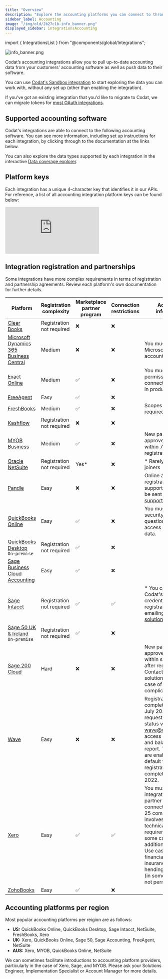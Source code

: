 ```yaml
---
title: "Overview"
description: "Explore the accounting platforms you can connect to through our API."
sidebar_label: Accounting
image: "/img/old/2b27c1b-info_banner.png"
displayed_sidebar: integrationsAccounting
---
```


import { IntegrationsList } from "@components/global/Integrations";

![](/img/old/2b27c1b-info_banner.png "info_banner.png")

Codat’s accounting integrations allow you to pull up-to-date accounting data from your customers' accounting software as well as push data to their software.

You can use [Codat's Sandbox integration](/integrations/accounting/sandbox/accounting-sandbox) to start exploring the data you can work with, without any set up (other than enabling the integration).

If you've got an existing integration that you'd like to migrate to Codat, we can migrate tokens for [most OAuth integrations](/get-started/migration).

## Supported accounting software

Codat's integrations are able to connect to the following accounting software. You can see more information, including set up instructions for each integration, by clicking through to the documentation at the links below.

You can also explore the data types supported by each integration in the interactive <a className="external" href="https://knowledge.codat.io/supported-features/accounting" target="_blank">Data coverage explorer</a>.

<IntegrationsList sourceType="accounting"/>

## Platform keys

Each integration has a unique 4-character key that identifies it in our APIs. For reference, a list of all accounting integration platform keys can be found below:

<iframe
  src="https://knowledge.codat.io/embeds/integrations/platform-keys?integrationType=Accounting"
  frameborder="0"
  style={{ top: 0, left: 0, background: "white", borderRadius: "4px", overflow: "hidden", width: "100%", height: "1105px" }}
></iframe>

## Integration registration and partnerships

Some integrations have more complex requirements in terms of registration and partnership agreements. Review each platform's own documentation for further details. 

| Platform                                | Registration complexity   | Marketplace partner program | Connection restrictions | Additional information                                                                                                                                                                                                                                                                       |
|-----------------------------------------|---------------------------|-----------------------------|-------------------------|----------------------------------------------------------------------------------------------------------------------------------------------------------------------------------------------------------------------------------------------------------------------------------------------|
| [Clear Books](https://www.clearbooks.co.uk/)                              | Registration not required | ❌                           | ❌                       |                                                                                                                                                                                                                                                                                              |
| [Microsoft Dynamics 365 Business Central](https://www.microsoft.com/en-gb/dynamics-365/products/business-central) | Medium                    | ❌                           | ❌                       | You must have a Microsoft Azure account to register.                                                                                                                                                                                                                                         |
| [Exact Online](https://www.exact.com/)                            | Medium                    | ✅                           | ❌                       | You must request permission to connect companies in production.                                                                                                                                                                                                                              |
| [FreeAgent](https://www.freeagent.com/)                               | Easy                      | ✅                           | ❌                       |                                                                                                                                                                                                                                                                                              |
| [FreshBooks](https://www.freshbooks.com/en-gb/)                              | Medium                    | ✅                           | ❌                       | Scopes are now required for all apps.                                                                                                                                                                                                                                                        |
| [Kashflow](https://www.kashflow.com/)                               | Registration not required | ❌                           | ❌                       |                                                                                                                                                                                                                                                                                              |
| [MYOB Business](https://www.myob.com/au)                           | Medium                    | ✅                           | ❌                       | New partners are approved manually within 72 hours after registration.                                                                                                                                                                                                                       |
| [Oracle NetSuite](https://www.netsuite.com/portal/home.shtml)                         | Registration not required | Yes*                        | ❌                       | * Rarely open to new joiners                                                                                                                                                                                                                                                                 |
| [Pandle](https://www.pandle.com/)                                  | Easy                      | ❌                           | ❌                       | Online app registrations are not supported and must be sent to support@pandle.com                                                                                                                                                                                                            |
| [QuickBooks Online](https://quickbooks.intuit.com/uk/online/)                       | Easy                      | ✅                           | ❌                       | You must complete a security questionnaire to access production data.                                                                                                                                                                                                                        |
| [QuickBooks Desktop](https://quickbooks.intuit.com/desktop/) <br/> `On-premise`   | Registration not required | ✅                           | ❌                       |                                                                                                                                                                                                                                                                                              |
| [Sage Business Cloud Accounting](https://www.sage.com/en-gb/sage-business-cloud/accounting/)          | Easy                      | ✅                           | ❌                       |                                                                                                                                                                                                                                                                                              |
| [Sage Intacct](https://www.sage.com/en-gb/sage-business-cloud/intacct/)                           | Registration not required | ✅                           | ✅                       | * You can request Codat's marketplace credentials to avoid registration by emailing solutions@codat.io                                                                                                                                                                                       |
| [Sage 50 UK & Ireland](https://www.sage.com/en-gb/products/sage-50-accounts/) <br/> `On-premise` | Registration not required | ✅                           | ❌                       |                                                                                                                                                                                                                                                                                              |
| [Sage 200 Cloud](https://www.sage.com/en-gb/products/sage-200/)                          | Hard                      | ❌                           | ❌                       | New partners are approved manually within several days after registration. Contact your solutions engineer in case of complications.                                                                                                                                                         |
| [Wave](https://www.waveapps.com/)                                    | Easy                      | ❌                           | ❌                       | Registrations completed before July 2022 need to request partner status via wave@codat.io to access profit & loss and balance sheet report. The reports are enabled by default for registrations completed after July 2022.                                                                  |
| [Xero](https://www.xero.com/)                                    | Easy                      | ✅                           | ✅                       | You must certify your integration and partner with Xero to connect more than 25 companies. This involves extra technical requirements and, in some cases, additional charges. Use cases such as financial brokering, insurance, FX hending, and lending (in some regions) are not permitted. |
| [ZohoBooks](https://www.zoho.com/uk/books/)                               | Easy                      | ✅                           | ❌                       |                                                                                                                                                                                                                                                                                              |

## Accounting platforms per region

Most popular accounting platforms per reigion are as follows: 

- __US:__ QuickBooks Online, QuickBooks Desktop, Sage Intacct, NetSuite, FreshBooks, Xero
- __UK:__ Xero, QuickBooks Online, Sage 50, Sage Accounting, FreeAgent, NetSuite
- __AUS:__ Xero, MYOB, QuickBooks Online, NetSuite

We can sometimes facilitate introductions to accounting platform providers, particularly in the case of Xero, Sage, and MYOB. Please ask your Solutions Engineer, Implementation Specialist or Account Manager for more details.
